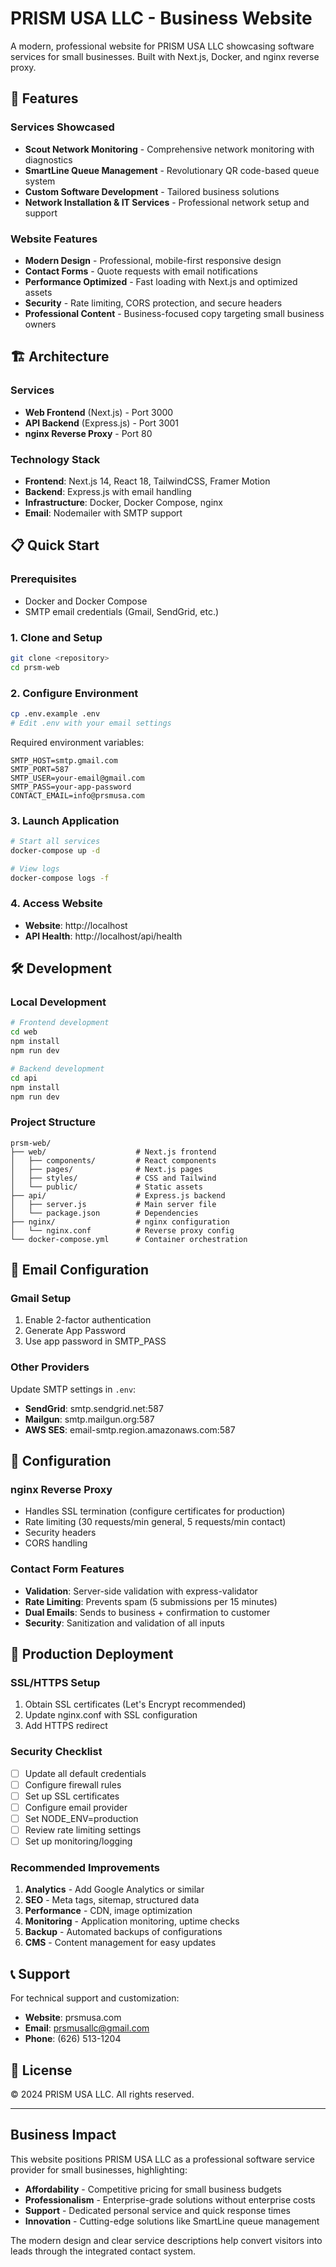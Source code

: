 # PRISM USA LLC - Business Website

A modern, professional website for PRISM USA LLC showcasing software services for small businesses. Built with Next.js, Docker, and nginx reverse proxy.

## 🚀 Features

### Services Showcased
- **Scout Network Monitoring** - Comprehensive network monitoring with diagnostics
- **SmartLine Queue Management** - Revolutionary QR code-based queue system
- **Custom Software Development** - Tailored business solutions
- **Network Installation & IT Services** - Professional network setup and support

### Website Features
- **Modern Design** - Professional, mobile-first responsive design
- **Contact Forms** - Quote requests with email notifications
- **Performance Optimized** - Fast loading with Next.js and optimized assets
- **Security** - Rate limiting, CORS protection, and secure headers
- **Professional Content** - Business-focused copy targeting small business owners

## 🏗️ Architecture

### Services
- **Web Frontend** (Next.js) - Port 3000
- **API Backend** (Express.js) - Port 3001  
- **nginx Reverse Proxy** - Port 80

### Technology Stack
- **Frontend**: Next.js 14, React 18, TailwindCSS, Framer Motion
- **Backend**: Express.js with email handling
- **Infrastructure**: Docker, Docker Compose, nginx
- **Email**: Nodemailer with SMTP support

## 📋 Quick Start

### Prerequisites
- Docker and Docker Compose
- SMTP email credentials (Gmail, SendGrid, etc.)

### 1. Clone and Setup
```bash
git clone <repository>
cd prsm-web
```

### 2. Configure Environment
```bash
cp .env.example .env
# Edit .env with your email settings
```

Required environment variables:
```env
SMTP_HOST=smtp.gmail.com
SMTP_PORT=587
SMTP_USER=your-email@gmail.com
SMTP_PASS=your-app-password
CONTACT_EMAIL=info@prsmusa.com
```

### 3. Launch Application
```bash
# Start all services
docker-compose up -d

# View logs
docker-compose logs -f
```

### 4. Access Website
- **Website**: http://localhost
- **API Health**: http://localhost/api/health

## 🛠️ Development

### Local Development
```bash
# Frontend development
cd web
npm install
npm run dev

# Backend development  
cd api
npm install
npm run dev
```

### Project Structure
```
prsm-web/
├── web/                    # Next.js frontend
│   ├── components/         # React components
│   ├── pages/              # Next.js pages
│   ├── styles/             # CSS and Tailwind
│   └── public/             # Static assets
├── api/                    # Express.js backend
│   ├── server.js           # Main server file
│   └── package.json        # Dependencies
├── nginx/                  # nginx configuration
│   └── nginx.conf          # Reverse proxy config
└── docker-compose.yml      # Container orchestration
```

## 📧 Email Configuration

### Gmail Setup
1. Enable 2-factor authentication
2. Generate App Password
3. Use app password in SMTP_PASS

### Other Providers
Update SMTP settings in `.env`:
- **SendGrid**: smtp.sendgrid.net:587
- **Mailgun**: smtp.mailgun.org:587  
- **AWS SES**: email-smtp.region.amazonaws.com:587

## 🔧 Configuration

### nginx Reverse Proxy
- Handles SSL termination (configure certificates for production)
- Rate limiting (30 requests/min general, 5 requests/min contact)
- Security headers
- CORS handling

### Contact Form Features
- **Validation**: Server-side validation with express-validator
- **Rate Limiting**: Prevents spam (5 submissions per 15 minutes)
- **Dual Emails**: Sends to business + confirmation to customer
- **Security**: Sanitization and validation of all inputs

## 🚀 Production Deployment

### SSL/HTTPS Setup
1. Obtain SSL certificates (Let's Encrypt recommended)
2. Update nginx.conf with SSL configuration
3. Add HTTPS redirect

### Security Checklist
- [ ] Update all default credentials
- [ ] Configure firewall rules
- [ ] Set up SSL certificates  
- [ ] Configure email provider
- [ ] Set NODE_ENV=production
- [ ] Review rate limiting settings
- [ ] Set up monitoring/logging

### Recommended Improvements
1. **Analytics** - Add Google Analytics or similar
2. **SEO** - Meta tags, sitemap, structured data
3. **Performance** - CDN, image optimization
4. **Monitoring** - Application monitoring, uptime checks
5. **Backup** - Automated backups of configurations
6. **CMS** - Content management for easy updates

## 📞 Support

For technical support and customization:
- **Website**: prsmusa.com
- **Email**: prsmusallc@gmail.com 
- **Phone**: (626) 513-1204

## 📄 License

© 2024 PRISM USA LLC. All rights reserved.

---

## Business Impact

This website positions PRISM USA LLC as a professional software service provider for small businesses, highlighting:

- **Affordability** - Competitive pricing for small business budgets
- **Professionalism** - Enterprise-grade solutions without enterprise costs  
- **Support** - Dedicated personal service and quick response times
- **Innovation** - Cutting-edge solutions like SmartLine queue management

The modern design and clear service descriptions help convert visitors into leads through the integrated contact system.
